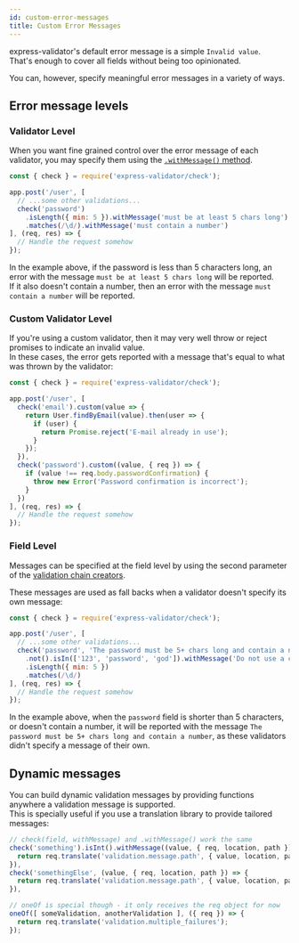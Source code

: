 ```yaml
---
id: custom-error-messages
title: Custom Error Messages
---
```


express-validator's default error message is a simple `Invalid value`.  
That's enough to cover all fields without being too opinionated.

You can, however, specify meaningful error messages in a variety of ways.

## Error message levels
### Validator Level
When you want fine grained control over the error message of each validator,
you may specify them using the [`.withMessage()` method](api-validation-chain.md#withmessagemessage).

```js
const { check } = require('express-validator/check');

app.post('/user', [
  // ...some other validations...
  check('password')
    .isLength({ min: 5 }).withMessage('must be at least 5 chars long')
    .matches(/\d/).withMessage('must contain a number')
], (req, res) => {
  // Handle the request somehow
});
```

In the example above, if the password is less than 5 characters long, an error with the message
`must be at least 5 chars long` will be reported.  
If it also doesn't contain a number, then an error with the message `must contain a number` will be
reported.

### Custom Validator Level
If you're using a custom validator, then it may very well throw or reject promises to indicate an invalid value.  
In these cases, the error gets reported with a message that's equal to what was thrown by the validator:

```js
const { check } = require('express-validator/check');

app.post('/user', [
  check('email').custom(value => {
    return User.findByEmail(value).then(user => {
      if (user) {
        return Promise.reject('E-mail already in use');
      }
    });
  }),
  check('password').custom((value, { req }) => {
    if (value !== req.body.passwordConfirmation) {
      throw new Error('Password confirmation is incorrect');
    }
  })
], (req, res) => {
  // Handle the request somehow
});
```

### Field Level
Messages can be specified at the field level by using the second parameter of the
[validation chain creators](api-check.md#checkfield-message).

These messages are used as fall backs when a validator doesn't specify its own message:

```js
const { check } = require('express-validator/check');

app.post('/user', [
  // ...some other validations...
  check('password', 'The password must be 5+ chars long and contain a number')
    .not().isIn(['123', 'password', 'god']).withMessage('Do not use a common word as the password')
    .isLength({ min: 5 })
    .matches(/\d/)
], (req, res) => {
  // Handle the request somehow
});
```

In the example above, when the `password` field is shorter than 5 characters, or doesn't contain a number,
it will be reported with the message `The password must be 5+ chars long and contain a number`,
as these validators didn't specify a message of their own.

## Dynamic messages

You can build dynamic validation messages by providing functions anywhere a validation message is supported.  
This is specially useful if you use a translation library to provide tailored messages:

```js
// check(field, withMessage) and .withMessage() work the same
check('something').isInt().withMessage((value, { req, location, path }) => {
  return req.translate('validation.message.path', { value, location, path });
}),
check('somethingElse', (value, { req, location, path }) => {
  return req.translate('validation.message.path', { value, location, path });
}),

// oneOf is special though - it only receives the req object for now
oneOf([ someValidation, anotherValidation ], ({ req }) => {
  return req.translate('validation.multiple_failures');
});
```

